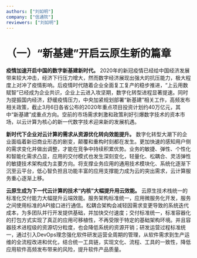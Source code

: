 ```yaml
---
authors: ["刘如明"]
company: ["信通院"]
reviewers: ["刘如明"]
---
```


# （一）“新基建”开启云原生新的篇章
**疫情加速开启中国的数字新基建新时代。** 2020年的新冠疫情已经给中国经济发展带来较大冲击，经济下行压力增大，然而数字经济展现出强大的抗压能力，极大程度上对冲了疫情影响。后疫情时代随着企业全面复工复产的稳步推进，“上云用数赋智”已经成为企业共识，企业上云进入攻坚期，数字化转型进程显著提速。同时为提振国内经济，舒缓疫情压力，中央加紧规划部署“新基建”相关工作，高频发布相关政策，截止3月6日各省公布的2020年重点项目投资计划约40万亿元，其中“新基建”成重点方向。空前的市场需求刺激和政策利好引爆数字技术的资本市场，以云计算为核心的新一代数字技术迎来新的发展机遇。

**新时代下企业对云计算的需求从资源优化转向效能提升。** 数字化转型大潮下的企业面临着新旧商业形态的剧变，颠覆和重构时刻都在发生。更加快速的感知用户侧的需求变化并做出调整，才能在竞争中持续积累优势。业务的敏捷、弹性、个性化和智能化需求凸显，应用的交付模式也发生深刻变化，轻量化、松耦合、灵活弹性的敏捷技术架构成为主要方向。将支撑业务应用的通用技术模块化、系统化逐渐下沉至云平台，低心智负担且功能丰富的应用支撑能力成为云的突出需求，云计算服务重心逐渐上移。

**云原生成为下一代云计算的技术“内核”大幅提升用云效能。** 云原生技术栈统一的标准化交付能力大幅提升云端效能。服务架构标准统一，应用微服务化开发，服务之间使用标准的API接口进行通信。松耦合架构会减轻因需求变更导致的系统迭代成本，为多团队并行开发提供基础，并加快交付速度；交付标准统一，标准容器化的打包方式实现了真正的应用可移植性，不再受限于特定的基础架构环境。并且容器技术进程级的资源切分粒度，也会降低系统的资源开销；研发运营过程标准统一，通过引入DevOps理念强化软件研发运营全周期的管理，从软件需求到生产运维的全流程改进和优化，结合统一工具链，实现文化、流程、工具的一致性，降低应用软件高频发布带来的风险，提升软件产品质量。
